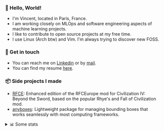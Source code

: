 ### 👋 Hello, World!

- I'm Vincent, located in Paris, France.
- I am working closely on MLOps and software engineering aspects of machine learning projects.
- I like to contribute to open source projects at my free time.
- I use Linux (Arch btw) and Vim. I'm always trying to discover new FOSS.

### 🔗 Get in touch

- You can reach me on [Linkedin](https://www.linkedin.com/in/vincent-duchauffour-3a9641155/) or by [mail](mailto:vincent.duchauffour@proton.me).
- You can find my resume [here](https://raw.githubusercontent.com/VDuchauffour/resume/main/resume.pdf).

### 📦 Side projects I made

- [RFCE](https://github.com/VDuchauffour/RFCEurope): Enhanced edition of the RFCEurope mod for Civilization IV: Beyond the Sword, based on the popular Rhye's and Fall of Civilization mod. 
- [anyboxes](https://github.com/VDuchauffour/anyboxes): Lightweight package for managing bounding boxes that works seamlessly with most computing frameworks. 

<details><summary>📊 Some stats</summary>  
  
<p align="center">
  <img alt="VDuchauffour's github stats" src="https://github-readme-stats.vercel.app/api?username=VDuchauffour&include_all_commits=true&show_icons=true&theme=react"/>
  <br />
  <img alt="VDuchauffour's streak stats" src="https://streak-stats.demolab.com?user=VDuchauffour&theme=react"/>
  <br />
  <img alt="VDuchauffour's language stats" src="https://github-readme-stats.vercel.app/api/top-langs/?username=VDuchauffour&count_private=true&include_all_commits=true&show_icons=true&layout=compact&theme=react"/>
  <!--   <br />
  <img alt="VDuchauffour's Wakatime stats" src="https://github-readme-stats.vercel.app/api/wakatime?username=VDuchauffour&theme=react"/> -->
</p>

#### 🧭 Wakatime stats
<!--START_SECTION:waka-->
![Code Time](http://img.shields.io/badge/Code%20Time-2%2C406%20hrs%2050%20mins-blue)

![Lines of code](https://img.shields.io/badge/From%20Hello%20World%20I%27ve%20Written-4.3%20million%20lines%20of%20code-blue)

**🐱 My GitHub Data** 

> 📦 989.2 kB Used in GitHub's Storage 
 > 
> 🏆 837 Contributions in the Year 2024
 > 
> 🚫 Not Opted to Hire
 > 
> 📜 9 Public Repositories 
 > 
> 🔑 2 Private Repositories 
 > 
**I'm an Early 🐤** 

```text
🌞 Morning                480 commits         ██░░░░░░░░░░░░░░░░░░░░░░░   07.94 % 
🌆 Daytime                3586 commits        ███████████████░░░░░░░░░░   59.34 % 
🌃 Evening                1696 commits        ███████░░░░░░░░░░░░░░░░░░   28.07 % 
🌙 Night                  281 commits         █░░░░░░░░░░░░░░░░░░░░░░░░   04.65 % 
```
📅 **I'm Most Productive on Monday** 

```text
Monday                   1394 commits        ██████░░░░░░░░░░░░░░░░░░░   23.07 % 
Tuesday                  1293 commits        █████░░░░░░░░░░░░░░░░░░░░   21.40 % 
Wednesday                892 commits         ████░░░░░░░░░░░░░░░░░░░░░   14.76 % 
Thursday                 1207 commits        █████░░░░░░░░░░░░░░░░░░░░   19.97 % 
Friday                   949 commits         ████░░░░░░░░░░░░░░░░░░░░░   15.70 % 
Saturday                 94 commits          ░░░░░░░░░░░░░░░░░░░░░░░░░   01.56 % 
Sunday                   214 commits         █░░░░░░░░░░░░░░░░░░░░░░░░   03.54 % 
```


📊 **This Week I Spent My Time On** 

```text
💬 Programming Languages: 
Python                   2 hrs 44 mins       ███████████████████░░░░░░   77.82 % 
TOML                     23 mins             ███░░░░░░░░░░░░░░░░░░░░░░   11.19 % 
YAML                     7 mins              █░░░░░░░░░░░░░░░░░░░░░░░░   03.75 % 
Markdown                 6 mins              █░░░░░░░░░░░░░░░░░░░░░░░░   03.12 % 
Other                    5 mins              █░░░░░░░░░░░░░░░░░░░░░░░░   02.50 % 
```


 Last Updated on 13/11/2024 00:50:08 UTC
<!--END_SECTION:waka-->
</details>
